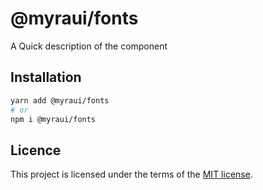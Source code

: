 # @myraui/fonts

A Quick description of the component

## Installation

```sh
yarn add @myraui/fonts
# or
npm i @myraui/fonts
```

## Licence

This project is licensed under the terms of the
[MIT license](https://github.com/gitaumoses4@gmail.com/myraui/blob/master/LICENSE).
